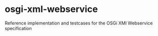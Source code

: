 # osgi-xml-webservice
Reference implementation and testcases for the OSGi XMl Webservice specification
